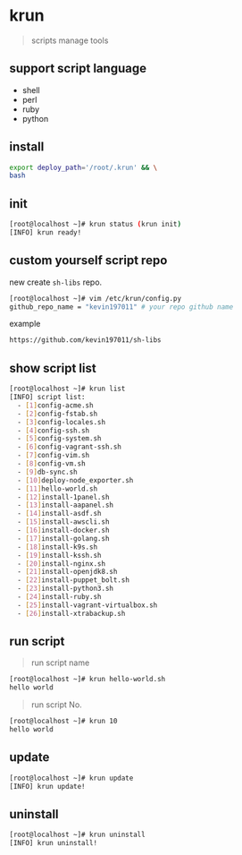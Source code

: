 # krun

> scripts manage tools

## support script language

- shell
- perl
- ruby
- python

## install

```bash
export deploy_path='/root/.krun' && \
bash 
```

## init

```bash
[root@localhost ~]# krun status (krun init)
[INFO] krun ready!
```

## custom yourself script repo

new create `sh-libs` repo.

```bash
[root@localhost ~]# vim /etc/krun/config.py
github_repo_name = "kevin197011" # your repo github name
```

example

```bash
https://github.com/kevin197011/sh-libs
```

## show script list

```bash
[root@localhost ~]# krun list
[INFO] script list:
  - [1]config-acme.sh
  - [2]config-fstab.sh
  - [3]config-locales.sh
  - [4]config-ssh.sh
  - [5]config-system.sh
  - [6]config-vagrant-ssh.sh
  - [7]config-vim.sh
  - [8]config-vm.sh
  - [9]db-sync.sh
  - [10]deploy-node_exporter.sh
  - [11]hello-world.sh
  - [12]install-1panel.sh
  - [13]install-aapanel.sh
  - [14]install-asdf.sh
  - [15]install-awscli.sh
  - [16]install-docker.sh
  - [17]install-golang.sh
  - [18]install-k9s.sh
  - [19]install-kssh.sh
  - [20]install-nginx.sh
  - [21]install-openjdk8.sh
  - [22]install-puppet_bolt.sh
  - [23]install-python3.sh
  - [24]install-ruby.sh
  - [25]install-vagrant-virtualbox.sh
  - [26]install-xtrabackup.sh
```

## run script

> run script name

```bash
[root@localhost ~]# krun hello-world.sh
hello world
```

> run script No.

```bash
[root@localhost ~]# krun 10
hello world
```

## update

```bash
[root@localhost ~]# krun update
[INFO] krun update!
```

## uninstall

```bash
[root@localhost ~]# krun uninstall
[INFO] krun uninstall!
```
